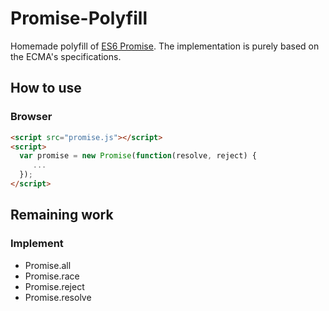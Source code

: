 # Promise-Polyfill

Homemade polyfill of [ES6 Promise](http://www.ecma-international.org/ecma-262/6.0/#sec-promise-constructor). 
The implementation is purely based on the ECMA's specifications.

## How to use

### Browser
```html
<script src="promise.js"></script>
<script>
  var promise = new Promise(function(resolve, reject) {
     ...
  });
</script>
```

## Remaining work

### Implement
- Promise.all
- Promise.race
- Promise.reject
- Promise.resolve
